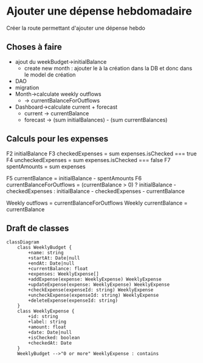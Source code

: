 # Ajouter une dépense hebdomadaire

Créer la route permettant d'ajouter une dépense hebdo

## Choses à faire

- ajout du weekBudget->initialBalance
  - create new month : ajouter le à la création dans la DB et donc dans le model de création
- DAO
- migration
- Month->calculate weekly outflows
  - -> currentBalanceForOutflows
- Dashboard->calculate current + forecast
  - current -> currentBalance
  - forecast -> (sum initialBalances) - (sum currentBalances)

## Calculs pour les expenses

F2 initialBalance
F3 checkedExpenses = sum expenses.isChecked === true
F4 uncheckedExpenses = sum expenses.isChecked === false
F7 spentAmounts = sum expenses

F5 currentBalance = initialBalance - spentAmounts
F6 currentBalanceForOutflows = (currentBalance > 0)
    ?  initialBalance - checkedExpenses
    : initialBalance - checkedExpenses - currentBalance

Weekly outflows = currentBalanceForOutflows
Weekly currentBalance = currentBalance

## Draft de classes

```mermaid
classDiagram
    class WeeklyBudget {
        +name: string
        +startAt: Date|null
        +endAt: Date|null
        +currentBalance: float
        +expenses: WeeklyExpense[]
        +addExpense(expense: WeeklyExpense) WeeklyExpense
        +updateExpense(expense: WeeklyExpense) WeeklyExpense
        +checkExpense(expenseId: string) WeeklyExpense
        +uncheckExpense(expenseId: string) WeeklyExpense
        +deleteExpense(expenseId: string)
    }
    class WeeklyExpense {
        +id: string
        +label: string
        +amount: float
        +date: Date|null
        +isChecked: boolean
        +checkedAt: Date
    }
    WeeklyBudget -->"0 or more" WeeklyExpense : contains
```
